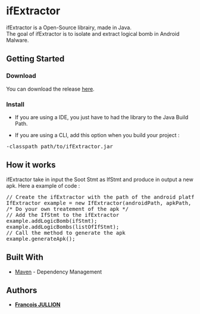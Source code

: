 # ifExtractor
ifExtractor is a Open-Source librairy, made in Java.  
The goal of ifExtractor is to isolate and extract logical bomb in Android Malware.

## Getting Started

### Download
You can download the release [here](https://google.com).

### Install
* If you are using a IDE, you just have to had the library to the Java Build Path. 

* If you are using a CLI, add this option when you build your project :
<pre>
-classpath path/to/ifExtractor.jar
</pre>

## How it works
ifExtractor take in input the Soot Stmt as IfStmt and produce in output a new apk.
Here a example of code :  
<pre>
// Create the ifExtractor with the path of the android platforms, the path of the apk to analyse and the path of the output folder
IfExtractor example = new IfExtractor(androidPath, apkPath, outputPath);
/* Do your own treatement of the apk */
// Add the IfStmt to the ifExtractor
example.addLogicBomb(ifStmt);
example.addLogicBombs(listOfIfStmt);
// Call the method to generate the apk
example.generateApk();
</pre>

## Built With

* [Maven](https://maven.apache.org/) - Dependency Management

## Authors

* **[François JULLION](https://github.com/Franciscocoo)**
